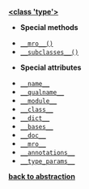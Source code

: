 [**<class 'type'>**](/abstraction/type/)

- **Special methods**

* [`__mro__()`](/abstraction/type/__mro__.md)
* [`__subclasses__()`](/abstraction/type/__subclasses__.md)

- **Special attributes**

* [`__name__`](/abstraction/type/__name__.md)
* [`__qualname__`](/abstraction/type/__qualname__.md)
* [`__module__`](/abstraction/type/__module__.md)
* [`__class__`](/abstraction/type/__class__.md)
* [`__dict__`](/abstraction/type/__dict__.md)
* [`__bases__`](/abstraction/type/__bases__.md)
* [`__doc__`](/abstraction/type/__doc__.md)
* [`__mro__`](/abstraction/type/__mro__.md)
* [`__annotations__`](/abstraction/type/__annotations__.md)
* [`__type_params__`](/abstraction/type/__type_params__.md)

[**back to abstraction**](/abstraction/)